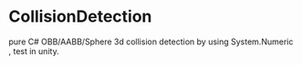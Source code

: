 # CollisionDetection
pure C# OBB/AABB/Sphere 3d collision detection by using System.Numeric , test in unity. 
